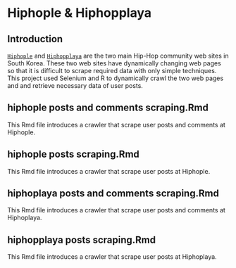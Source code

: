 # Hiphople & Hiphopplaya


## Introduction

[`Hiphople`](http://hiphople.com/) and [`Hiphopplaya`](https://hiphopplaya.com/) are the two main Hip-Hop community web sites in South Korea. These two web sites have dynamically changing web pages so that it is difficult to scrape required data with only simple techniques. This project used Selenium and R to dynamically crawl the two web pages and and retrieve necessary data of user posts.

## hiphople posts and comments scraping.Rmd

This Rmd file introduces a crawler that scrape user posts and comments at Hiphople.

## hiphople posts scraping.Rmd

This Rmd file introduces a crawler that scrape user posts at Hiphople.

## hiphoplaya posts and comments scraping.Rmd

This Rmd file introduces a crawler that scrape user posts and comments at Hiphoplaya.

## hiphopplaya posts scraping.Rmd

This Rmd file introduces a crawler that scrape user posts at Hiphoplaya.



